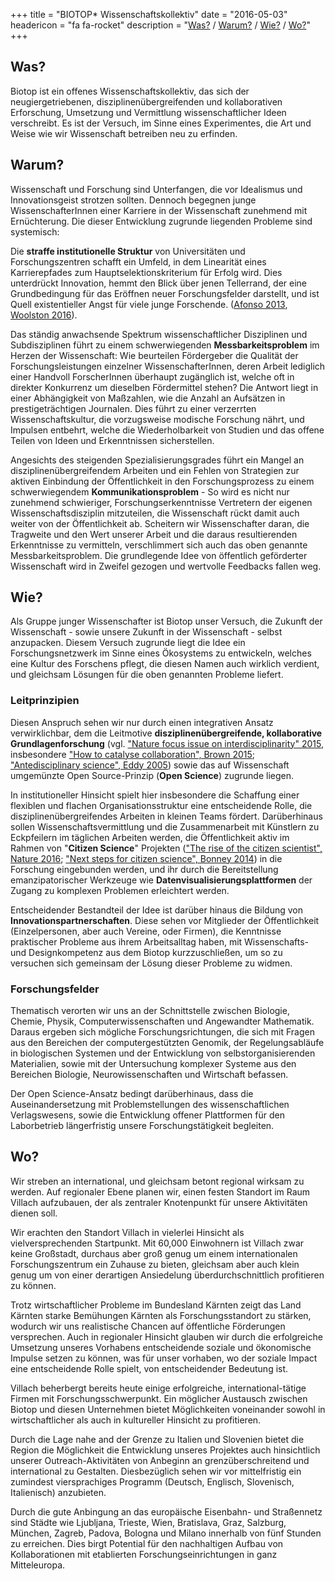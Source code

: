 +++
title = "BIOTOP* Wissenschaftskollektiv"
date = "2016-05-03"
headericon = "fa fa-rocket"
description = "[Was?](#was) / [Warum?](#warum) / [Wie?](#wie) / [Wo?](#wo)"
+++

## Was?

Biotop ist ein offenes Wissenschaftskollektiv, das sich der neugiergetriebenen, disziplinenübergreifenden und kollaborativen Erforschung, Umsetzung und Vermittlung wissenschaftlicher Ideen verschreibt. Es ist der Versuch, im Sinne eines Experimentes, die Art und Weise wie wir Wissenschaft betreiben neu zu erfinden.

## Warum?

Wissenschaft und Forschung sind Unterfangen, die vor Idealismus und Innovationsgeist strotzen sollten. Dennoch begegnen junge WissenschafterInnen einer Karriere in der Wissenschaft zunehmend mit Ernüchterung.
Die dieser Entwicklung zugrunde liegenden Probleme sind systemisch:

Die **straffe institutionelle Struktur** von Universitäten und Forschungszentren schafft ein Umfeld, in dem Linearität eines Karrierepfades zum Hauptselektionskriterium für Erfolg wird. Dies unterdrückt Innovation, hemmt den Blick über jenen Tellerrand, der eine Grundbedingung für das Eröffnen neuer Forschungsfelder darstellt, und ist Quell existentieller Angst für viele junge Forschende.
([Afonso 2013](http://blogs.lse.ac.uk/impactofsocialsciences/2013/12/11/how-academia-resembles-a-drug-gang/), [Woolston 2016](http://www.nature.com/naturejobs/science/articles/10.1038/nj7587-555a)).

Das ständig anwachsende Spektrum wissenschaftlicher Disziplinen und Subdisziplinen führt zu einem schwerwiegenden **Messbarkeitsproblem** im Herzen der Wissenschaft: Wie beurteilen Fördergeber die Qualität der Forschungsleistungen einzelner WissenschafterInnen, deren Arbeit lediglich einer Handvoll ForscherInnen überhaupt zugänglich ist, welche oft in direkter Konkurrenz um dieselben Fördermittel stehen? Die Antwort liegt in einer Abhängigkeit von Maßzahlen, wie die Anzahl an Aufsätzen in prestigeträchtigen Journalen. Dies führt zu einer verzerrten Wissenschaftskultur, die vorzugsweise modische Forschung nährt, und Impulsen entbehrt, welche die Wiederholbarkeit von Studien und das offene Teilen von Ideen und Erkenntnissen sicherstellen.

Angesichts des steigenden Spezialisierungsgrades führt ein Mangel an disziplinenübergreifendem Arbeiten und ein Fehlen von Strategien zur aktiven Einbindung der Öffentlichkeit in den Forschungsprozess zu einem schwerwiegendem **Kommunikationsproblem** - So wird es nicht nur zunehmend schwieriger, Forschungserkenntnisse Vertretern der eigenen Wissenschaftsdisziplin mitzuteilen, die Wissenschaft rückt damit auch weiter von der Öffentlichkeit ab.
Scheitern wir Wissenschafter daran, die Tragweite und den Wert unserer Arbeit und die daraus resultierenden Erkenntnisse zu vermitteln, verschlimmert sich auch das oben genannte Messbarkeitsproblem. Die grundlegende Idee von öffentlich geförderter Wissenschaft  wird in Zweifel gezogen und wertvolle Feedbacks fallen weg.

## Wie?

Als Gruppe junger Wissenschafter ist Biotop unser Versuch, die Zukunft der Wissenschaft - sowie unsere Zukunft in der Wissenschaft - selbst anzupacken.
Diesem Versuch zugrunde liegt die Idee ein Forschungsnetzwerk im Sinne eines Ökosystems zu entwickeln, welches eine Kultur des Forschens pflegt, die diesen Namen auch wirklich verdient, und gleichsam Lösungen für die oben genannten Probleme liefert.

### Leitprinzipien
Diesen Anspruch sehen wir nur durch einen integrativen Ansatz verwirklichbar, dem die Leitmotive **disziplinenübergreifende, kollaborative Grundlagenforschung** (vgl. ["Nature focus issue on interdisciplinarity" 2015](http://www.nature.com/news/interdisciplinarity-1.18295), insbesondere ["How to catalyse collaboration", Brown 2015](http://www.nature.com/news/interdisciplinarity-how-to-catalyse-collaboration-1.18343); ["Antedisciplinary science", Eddy 2005](http://journals.plos.org/ploscompbiol/article?id=10.1371/journal.pcbi.0010006)) sowie das auf Wissenschaft umgemünzte Open Source-Prinzip (**Open Science**) zugrunde liegen.

In institutioneller Hinsicht spielt hier insbesondere die Schaffung einer flexiblen und flachen Organisationsstruktur eine entscheidende Rolle, die disziplinenübergreifendes Arbeiten in kleinen Teams fördert.
Darüberhinaus sollen Wissenschaftsvermittlung und die Zusammenarbeit mit Künstlern zu Eckpfeilern im täglichen Arbeiten werden, die Öffentlichkeit aktiv im Rahmen von "**Citizen Science**" Projekten (["The rise of the citizen scientist", Nature 2016](http://www.nature.com/news/rise-of-the-citizen-scientist-1.18192); ["Next steps for citizen science", Bonney 2014](http://science.sciencemag.org/content/343/6178/1436)) in die Forschung eingebunden werden, und ihr durch die Bereitstellung emanzipatorischer Werkzeuge wie **Datenvisualisierungsplattformen** der Zugang zu komplexen Problemen erleichtert werden.

Entscheidender Bestandteil der Idee ist darüber hinaus die Bildung von **Innovationspartnerschaften**. Diese sehen vor Mitglieder der Öffentlichkeit (Einzelpersonen, aber auch Vereine, oder Firmen), die Kenntnisse praktischer Probleme aus ihrem Arbeitsalltag haben, mit Wissenschafts- und Designkompetenz aus dem Biotop kurzzuschließen, um so zu versuchen sich gemeinsam der Lösung dieser Probleme zu widmen.

### Forschungsfelder
Thematisch verorten wir uns an der Schnittstelle zwischen Biologie, Chemie, Physik, Computerwissenschaften und Angewandter Mathematik. Daraus ergeben sich mögliche Forschungsrichtungen, die sich mit Fragen aus den Bereichen der computergestützten Genomik, der Regelungsabläufe in biologischen Systemen und der Entwicklung von selbstorganisierenden Materialien, sowie mit der Untersuchung komplexer Systeme aus den Bereichen Biologie, Neurowissenschaften und Wirtschaft befassen.

Der Open Science-Ansatz bedingt darüberhinaus, dass die Auseinandersetzung mit Problemstellungen des wissenschaftlichen Verlagswesens, sowie die Entwicklung offener Plattformen für den Laborbetrieb längerfristig unsere Forschungstätigkeit begleiten.

## Wo?

Wir streben an international, und gleichsam betont regional wirksam zu werden. Auf regionaler Ebene planen wir, einen festen Standort im Raum Villach aufzubauen, der als zentraler Knotenpunkt für unsere Aktivitäten dienen soll.

Wir erachten den Standort Villach in vielerlei Hinsicht als vielversprechenden Startpunkt.
Mit 60,000 Einwohnern ist Villach zwar keine Großstadt, durchaus aber groß genug um einem internationalen Forschungszentrum ein Zuhause zu bieten, gleichsam aber auch klein genug um von einer derartigen Ansiedelung überdurchschnittlich profitieren zu können.

Trotz wirtschaftlicher Probleme im Bundesland Kärnten zeigt das Land Kärnten starke Bemühungen Kärnten als Forschungsstandort zu stärken, wodurch wir uns realistische Chancen auf öffentliche Förderungen versprechen. Auch in regionaler Hinsicht glauben wir durch die erfolgreiche Umsetzung unseres Vorhabens entscheidende soziale und ökonomische Impulse setzen zu können, was für unser vorhaben, wo der soziale Impact eine entscheidende Rolle spielt, von entscheidender Bedeutung ist.

Villach beherbergt bereits heute einige erfolgreiche, international-tätige Firmen mit Forschungsschwerpunkt. Ein möglicher Austausch zwischen Biotop und diesen Unternehmen bietet Möglichkeiten voneinander sowohl in wirtschaftlicher als auch in kultureller Hinsicht zu profitieren.

Durch die Lage nahe and der Grenze zu Italien und Slovenien bietet die Region die Möglichkeit die Entwicklung unseres Projektes auch hinsichtlich unserer Outreach-Aktivitäten von Anbeginn an grenzüberschreitend und international zu Gestalten. Diesbezüglich sehen wir vor mittelfristig ein zumindest viersprachiges Programm (Deutsch, Englisch, Slovenisch, Italienisch) anzubieten.

Durch die gute Anbingung an das europäische Eisenbahn- und Straßennetz sind Städte wie  Ljubljana, Trieste, Wien, Bratislava, Graz, Salzburg, München, Zagreb, Padova, Bologna und Milano innerhalb von fünf Stunden zu erreichen. Dies birgt Potential für den nachhaltigen Aufbau von Kollaborationen mit etablierten Forschungseinrichtungen in ganz Mitteleuropa.
